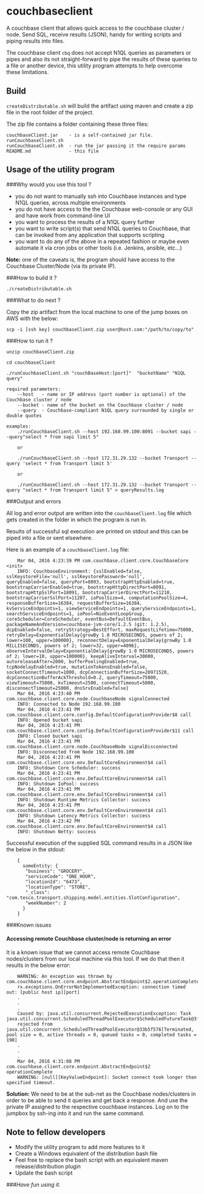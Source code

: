couchbaseclient
===============

A couchbase client that allows quick access to the couchbase cluster / node. Send SQL, receive results (JSON), handy for writing scripts and piping results into files.

The couchbase client `cbq` does not accept N1QL queries as parameters or pipes and also its not straight-forward to pipe the results of these queries to a file or another device, this utility program attempts to help overcome these limitations.

Build
-----

`createDistributable.sh` will build the artifact using maven and create a zip file in the root folder of the project.

The zip file contains a folder containing these three files:


	couchbaseClient.jar    - is a self-contained jar file. runCouchbaseClient.sh
	runCouchbaseClient.sh  - run the jar passing it the require params
	README.md              - this file

Usage of the utility program
----------------------------

###Why would you use this tool ?
- you do not want to manually ssh into Couchbase instances and type N1QL queries, across multiple environments
- you do not have access to the the Couchbase web-console or any GUI and have work from command-line UI
- you want to process the results of a N1QL query further
- you want to write script(s) that send N1QL queries to Couchbase, that can be invoked from any application that supports scripting
- you want to do any of the above in a repeated fashion or maybe even automate it via cron jobs or other tools (i.e. Jenkins, ansible, etc...)
 
**Note:** one of the caveats is, the program should have access to the Couchbase Cluster/Node (via its private IP).

###How to build it ?

    ./createDistributable.sh

###What to do next ?

Copy the zip artifact from the local machine to one of the jump boxes on AWS with the below:

    scp -i [ssh key] couchbaseClient.zip user@host.com:"/path/to/copy/to"

###How to run it ?

	unzip couchbaseClient.zip 
	   
	cd couchbaseClient
	
	./runCouchbaseClient.sh "couchBaseHost:[port]"  "bucketName" "N1QL query"
	
	required parameters:
		--host   - name or IP address (port number is optional) of the Couchbase cluster / node
    	--bucket - name of the bucket on the Couchbase cluster / node
    	--query  - Couchbase-compliant N1QL query surrounded by single or double quotes
	
	examples:
		./runCouchbaseClient.sh --host 192.168.99.100:8091 --bucket sapi --query"select * from sapi limit 5"
		
		or
		
		./runCouchbaseClient.sh --host 172.31.29.132 --bucket Transport --query 'select * from Transport limit 5'
		
		or
		
		./runCouchbaseClient.sh --host 172.31.29.132 --bucket Transport --query "select * from Transport limit 5" > queryResults.log


###Output and errors
   
   All log and error output are written into the `couchbaseClient.log` file which gets created in the folder in which the program is run in.
    
   Results of successful sql execution are printed on stdout and this can be piped into a file or sent elsewhere.
   
   Here is an example of a `couchbaseClient.log` file:
   
		Mar 04, 2016 4:23:39 PM com.couchbase.client.core.CouchbaseCore <init>
		INFO: CouchbaseEnvironment: {sslEnabled=false, sslKeystoreFile='null', sslKeystorePassword='null', queryEnabled=false, queryPort=8093, bootstrapHttpEnabled=true, bootstrapCarrierEnabled=true, bootstrapHttpDirectPort=8091, bootstrapHttpSslPort=18091, bootstrapCarrierDirectPort=11210, bootstrapCarrierSslPort=11207, ioPoolSize=4, computationPoolSize=4, responseBufferSize=16384, requestBufferSize=16384, kvServiceEndpoints=1, viewServiceEndpoints=1, queryServiceEndpoints=1, searchServiceEndpoints=1, ioPool=NioEventLoopGroup, coreScheduler=CoreScheduler, eventBus=DefaultEventBus, packageNameAndVersion=couchbase-jvm-core/1.2.5 (git: 1.2.5), dcpEnabled=false, retryStrategy=BestEffort, maxRequestLifetime=75000, retryDelay=ExponentialDelay{growBy 1.0 MICROSECONDS, powers of 2; lower=100, upper=100000}, reconnectDelay=ExponentialDelay{growBy 1.0 MILLISECONDS, powers of 2; lower=32, upper=4096}, observeIntervalDelay=ExponentialDelay{growBy 1.0 MICROSECONDS, powers of 2; lower=10, upper=100000}, keepAliveInterval=30000, autoreleaseAfter=2000, bufferPoolingEnabled=true, tcpNodelayEnabled=true, mutationTokensEnabled=false, socketConnectTimeout=1000, dcpConnectionBufferSize=20971520, dcpConnectionBufferAckThreshold=0.2, queryTimeout=75000, viewTimeout=75000, kvTimeout=2500, connectTimeout=5000, disconnectTimeout=25000, dnsSrvEnabled=false}
		Mar 04, 2016 4:23:40 PM com.couchbase.client.core.node.CouchbaseNode signalConnected
		INFO: Connected to Node 192.168.99.100
		Mar 04, 2016 4:23:41 PM com.couchbase.client.core.config.DefaultConfigurationProvider$8 call
		INFO: Opened bucket sapi
		Mar 04, 2016 4:23:41 PM com.couchbase.client.core.config.DefaultConfigurationProvider$11 call
		INFO: Closed bucket sapi
		Mar 04, 2016 4:23:41 PM com.couchbase.client.core.node.CouchbaseNode signalDisconnected
		INFO: Disconnected from Node 192.168.99.100
		Mar 04, 2016 4:23:41 PM com.couchbase.client.core.env.DefaultCoreEnvironment$4 call
		INFO: Shutdown Core Scheduler: success
		Mar 04, 2016 4:23:41 PM com.couchbase.client.core.env.DefaultCoreEnvironment$4 call
		INFO: Shutdown IoPool: success
		Mar 04, 2016 4:23:41 PM com.couchbase.client.core.env.DefaultCoreEnvironment$4 call
		INFO: Shutdown Runtime Metrics Collector: success
		Mar 04, 2016 4:23:41 PM com.couchbase.client.core.env.DefaultCoreEnvironment$4 call
		INFO: Shutdown Latency Metrics Collector: success
		Mar 04, 2016 4:23:42 PM com.couchbase.client.core.env.DefaultCoreEnvironment$4 call
		INFO: Shutdown Netty: success
   
   Successful execution of the supplied SQL command results in a JSON like the below in the stdout:
   
		{
		  someEntity: {
		   "business": "GROCERY",
		   "serviceCode": "ONE_HOUR",
		   "locationId": "6473",
		   "locationType": "STORE",
		   "_class": "com.tesco.transport.shipping.model.entities.SlotConfiguration",
		   "weekNumber": 2
		  }
		}
    
###Known issues

#### Accessing remote Couchbase cluster/node is returning an error
It is a known issue that we cannot access remote Couchbase nodes/clusters from our local machine via this tool. If we do that then it results in the below error:

		WARNING: An exception was thrown by com.couchbase.client.core.endpoint.AbstractEndpoint$2.operationComplete()
		rx.exceptions.OnErrorNotImplementedException: connection timed out: [public host ip][port]
		.
		.
		.
		Caused by: java.util.concurrent.RejectedExecutionException: Task java.util.concurrent.ScheduledThreadPoolExecutor$ScheduledFutureTask@3fd372cf 
		rejected from java.util.concurrent.ScheduledThreadPoolExecutor@33b5f576[Terminated, pool size = 0, active threads = 0, queued tasks = 0, completed tasks = 190]
		.
		.
		.
		Mar 04, 2016 4:31:08 PM com.couchbase.client.core.endpoint.AbstractEndpoint$2 operationComplete
		WARNING: [null][KeyValueEndpoint]: Socket connect took longer than specified timeout.

**Solution:** We need to be at the sub-net as the Couchbase nodes/clusters in order to be able to send it queries and get back a response. 
And use the private IP assigned to the respective couchbase instances. Log on to the jumpbox by ssh-ing into it and run the same command.  


Note to fellow developers
-------------------------
- Modify the utility program to add more features to it
- Create a Windows equivalent of the distribution bash file
- Feel free to replace the bash script with an equivalent maven release/distribution plugin
- Update the bash script


###<i>Have fun using it.</i>
